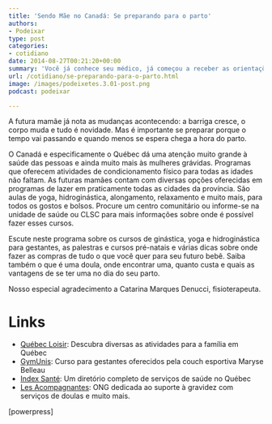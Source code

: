 ```yaml
---
title: 'Sendo Mãe no Canadá: Se preparando para o parto'
authors:
- Podeixar
type: post
categories:
- cotidiano
date: 2014-08-27T00:21:20+00:00
summary: 'Você já conhece seu médico, já começou a receber as orientações do centro de saúde e tudo corre conforme o esperado. A barriga vai crescendo e a futura mamãe se prepara para a chegada do seu  bebê canadense. Será que dá pra fazer ginástica, yoga, natação, meditação e coisas do gênero? O que é uma doula? É possível ter uma? E quando? E ainda: dicas sobre como fazer suas compras e ainda economizar!'
url: /cotidiano/se-preparando-para-o-parto.html
image: /images/podeixetes.3.01-post.png
podcast: podeixar

---
```

A futura mamãe já nota as mudanças acontecendo: a barriga cresce, o corpo muda e tudo é novidade. Mas é importante se preparar porque o tempo vai passando e quando menos se espera chega a hora do parto.

O Canadá e especificamente o Québec dá uma atenção muito grande à saúde das pessoas e ainda muito mais às mulheres grávidas. Programas que oferecem atividades de condicionamento físico para todas as idades não faltam. As futuras mamães contam com diversas opções oferecidas em programas de lazer em praticamente todas as cidades da província. São aulas de yoga, hidroginástica, alongamento, relaxamento e muito mais, para todos os gostos e bolsos. Procure um centro comunitário ou informe-se na unidade de saúde ou CLSC para mais informações sobre onde é possível fazer esses cursos.

Escute neste programa sobre os cursos de ginástica, yoga e hidroginástica para gestantes, as palestras e cursos pré-natais e várias dicas sobre onde fazer as compras de tudo o que você quer para seu futuro bebê. Saiba também o que é uma doula, onde encontrar uma, quanto custa e quais as vantagens de se ter uma no dia do seu parto.

Nosso especial agradecimento a Catarina Marques Denucci, fisioterapeuta.

# Links

  * <a href="http://www.quebecloisirs.com/" target="_blank" rel="noopener">Québec Loisir</a>: Descubra diversas as atividades para a família em Québec
  * <a href="https://www.facebook.com/GymUnis/" target="_blank" rel="noopener">GymUnis</a>: Curso para gestantes oferecidos pela couch esportiva Maryse Belleau
  * <a href="http://www.indexsante.ca/" target="_blank" rel="noopener">Index Santé</a>: Um diretório completo de serviços de saúde no Québec
  * <a href="http://www.accompagnantes.qc.ca/" target="_blank" rel="noopener">Les Acompagnantes</a>: ONG dedicada ao suporte à gravidez com serviços de doulas e muito mais.

[powerpress]